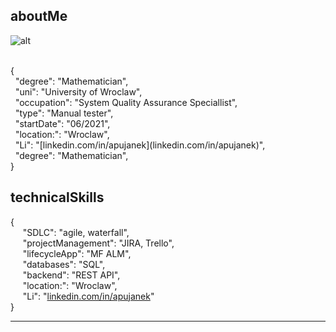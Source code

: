 ## aboutMe
![alt](https://media.licdn.com/dms/image/D4D03AQGF_KO1Yuo5wg/profile-displayphoto-shrink_800_800/0/1696995253382?e=1703721600&v=beta&t=fKW4fFglHUOo-PJLENxe6uaK3xPxG7W4aMwQBixfIuQ)

<br>
{<br>
&nbsp;&nbsp;"degree": "Mathematician",<br>
&nbsp;&nbsp;"uni": "University of Wroclaw",<br>
&nbsp;&nbsp;"occupation": "System Quality Assurance Speciallist",<br>
&nbsp;&nbsp;"type": "Manual tester",<br>
&nbsp;&nbsp;"startDate": "06/2021",<br>
&nbsp;&nbsp;"location:": "Wroclaw",<br>
&nbsp;&nbsp;"Li": "[linkedin.com/in/apujanek](linkedin.com/in/apujanek)",<br>
&nbsp;&nbsp;"degree": "Mathematician",<br>
}

## technicalSkills
{<br>
&nbsp;&nbsp;&nbsp;&nbsp;&nbsp;"SDLC": "agile, waterfall",<br>
&nbsp;&nbsp;&nbsp;&nbsp;&nbsp;"projectManagement": "JIRA, Trello",<br>
&nbsp;&nbsp;&nbsp;&nbsp;&nbsp;"lifecycleApp": "MF ALM",<br>
&nbsp;&nbsp;&nbsp;&nbsp;&nbsp;"databases": "SQL",<br>
&nbsp;&nbsp;&nbsp;&nbsp;&nbsp;"backend": "REST API",<br>
&nbsp;&nbsp;&nbsp;&nbsp;&nbsp;"location:": "Wroclaw",<br>
&nbsp;&nbsp;&nbsp;&nbsp;&nbsp;"Li": "[linkedin.com/in/apujanek](linkedin.com/in/apujanek)"<br>
}
***

